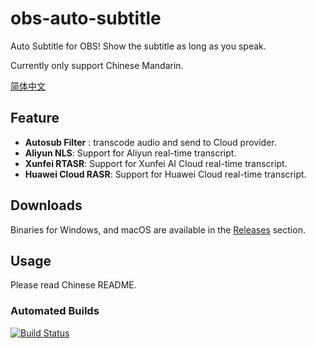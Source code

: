 # obs-auto-subtitle
Auto Subtitle for OBS! Show the subtitle as long as you speak.

Currently only support Chinese Mandarin.

[简体中文](./README-zh.md)

## Feature
- **Autosub Filter** : transcode audio and send to Cloud provider.
- **Aliyun NLS**: Support for Aliyun real-time transcript.
- **Xunfei RTASR**: Support for Xunfei AI Cloud real-time transcript.
- **Huawei Cloud RASR**: Support for Huawei Cloud real-time transcript.

## Downloads
Binaries for Windows, and macOS are available in the [Releases](https://github.com/summershrimp/obs-auto-subtitle/releases) section.

## Usage
Please read Chinese README.

### Automated Builds
[![Build Status](https://xm1994.visualstudio.com/obs-auto-subtitle/_apis/build/status/summershrimp.obs-auto-subtitle?branchName=master)](https://xm1994.visualstudio.com/obs-auto-subtitle/_build/latest?definitionId=1&branchName=master)

